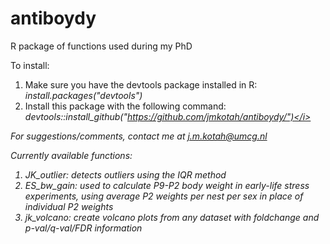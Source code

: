# antiboydy
R package of functions used during my PhD

To install:
1) Make sure you have the devtools package installed in R: <i>install.packages("devtools")</i>
2) Install this package with the following command: <i>devtools::install_github("https://github.com/jmkotah/antiboydy/")</i>

For suggestions/comments, contact me at j.m.kotah@umcg.nl

Currently available functions:
1) JK_outlier: detects outliers using the IQR method
2) ES_bw_gain: used to calculate P9-P2 body weight in early-life stress experiments, using average P2 weights per nest per sex in place of individual P2 weights
3) jk_volcano: create volcano plots from any dataset with foldchange and p-val/q-val/FDR information
